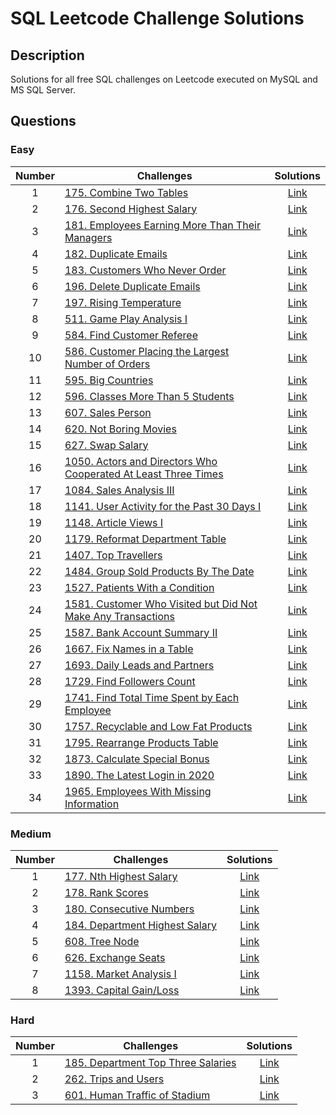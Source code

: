 # SQL Leetcode Challenge Solutions

## Description
Solutions for all free SQL challenges on Leetcode executed on MySQL and MS SQL Server.

## Questions
### Easy
| Number| Challenges | Solutions|
| :---:| --- | :---: |
| 1 | [175. Combine Two Tables](https://leetcode.com/problems/combine-two-tables/) | [Link](https://github.com/qanhnn12/SQL-Leetcode-Challenge-Solutions/blob/main/Easy/175.Combine-Two-Tables.sql) |
| 2 | [176. Second Highest Salary](https://leetcode.com/problems/second-highest-salary/) | [Link](https://github.com/qanhnn12/SQL-Leetcode-Challenge-Solutions/blob/main/Easy/176.Second-Highest-Salary.sql) | 
| 3 | [181. Employees Earning More Than Their Managers](https://leetcode.com/problems/employees-earning-more-than-their-managers/) | [Link](https://github.com/qanhnn12/SQL-Leetcode-Challenge-Solutions/blob/main/Easy/181.Employees-Earning-More-Than-Their-Managers.sql) | 
| 4 | [182. Duplicate Emails](https://leetcode.com/problems/duplicate-emails/) | [Link](https://github.com/qanhnn12/SQL-Leetcode-Challenge-Solutions/blob/main/Easy/182.Duplicate-Emails.sql) | 
| 5 | [183. Customers Who Never Order](https://leetcode.com/problems/customers-who-never-order/) | [Link](https://github.com/qanhnn12/SQL-Leetcode-Challenge-Solutions/blob/main/Easy/183.Customers-Who-Never-Order.sql) | 
| 6 | [196. Delete Duplicate Emails](https://leetcode.com/problems/delete-duplicate-emails/)| [Link](https://github.com/qanhnn12/SQL-Leetcode-Challenge-Solutions/blob/main/Easy/196.Delete-Duplicate-Emails.sql) | 
| 7 | [197. Rising Temperature](https://leetcode.com/problems/rising-temperature/) | [Link](https://github.com/qanhnn12/SQL-Leetcode-Challenge-Solutions/blob/main/Easy/197.Rising-Temperature.sql) | 
| 8 | [511. Game Play Analysis I](https://leetcode.com/problems/game-play-analysis-i/) | [Link](https://github.com/qanhnn12/SQL-Leetcode-Challenge-Solutions/blob/main/Easy/511.%20Game-Play-Analysis-I.sql) |
| 9 | [584. Find Customer Referee](https://leetcode.com/problems/find-customer-referee/) | [Link](https://github.com/qanhnn12/SQL-Leetcode-Challenge-Solutions/blob/main/Easy/584.Find-Customer-Referee.sql) | 
| 10 | [586. Customer Placing the Largest Number of Orders](https://leetcode.com/problems/customer-placing-the-largest-number-of-orders/) | [Link](https://github.com/qanhnn12/SQL-Leetcode-Challenge-Solutions/blob/main/Easy/586.Customer-Placing-the-Largest-Number-of-Orders.sql) | 
| 11 | [595. Big Countries](https://leetcode.com/problems/big-countries/) | [Link](https://github.com/qanhnn12/SQL-Leetcode-Challenge-Solutions/blob/main/Easy/595.Big-Countries.sql) | 
| 12 | [596. Classes More Than 5 Students](https://leetcode.com/problems/classes-more-than-5-students/) | [Link](https://github.com/qanhnn12/SQL-Leetcode-Challenge-Solutions/blob/main/Easy/596.Classes-More-Than-5-Students.sql) | 
| 13 | [607. Sales Person](https://leetcode.com/problems/sales-person/) | [Link](https://github.com/qanhnn12/SQL-Leetcode-Challenge-Solutions/blob/main/Easy/607.Sales-Person.sql) | 
| 14 | [620. Not Boring Movies](https://leetcode.com/problems/not-boring-movies/) | [Link](https://github.com/qanhnn12/SQL-Leetcode-Challenge-Solutions/blob/main/Easy/620.Not-Boring-Movies.sql) | 
| 15 | [627. Swap Salary](https://leetcode.com/problems/swap-salary/) | [Link](https://github.com/qanhnn12/SQL-Leetcode-Challenge-Solutions/blob/main/Easy/627.Swap-Salary.sql) | 
| 16 | [1050. Actors and Directors Who Cooperated At Least Three Times](https://leetcode.com/problems/actors-and-directors-who-cooperated-at-least-three-times/) | [Link](https://github.com/qanhnn12/SQL-Leetcode-Challenge-Solutions/blob/main/Easy/1050.Actors-and-Directors-Who-Cooperated-At-Least-Three-Times.sql)|
| 17 | [1084. Sales Analysis III](https://leetcode.com/problems/sales-analysis-iii/) | [Link](https://github.com/qanhnn12/SQL-Leetcode-Challenge-Solutions/blob/main/Easy/1084.Sales-Analysis-III.sql) |
| 18 | [1141. User Activity for the Past 30 Days I](https://leetcode.com/problems/user-activity-for-the-past-30-days-i/) | [Link](https://github.com/qanhnn12/SQL-Leetcode-Challenge-Solutions/blob/main/Easy/1141.User-Activity-for-the-Past-30-Days-I.sql) |
| 19 | [1148. Article Views I](https://leetcode.com/problems/article-views-i/) | [Link](https://github.com/qanhnn12/SQL-Leetcode-Challenge-Solutions/blob/main/Easy/1148.Article-Views-I.sql)|
| 20 | [1179. Reformat Department Table](https://leetcode.com/problems/reformat-department-table/) | [Link](https://github.com/qanhnn12/SQL-Leetcode-Challenge-Solutions/blob/main/Easy/1179.Reformat-Department-Table.sql) |
| 21 | [1407. Top Travellers](https://leetcode.com/problems/top-travellers/) | [Link](https://github.com/qanhnn12/SQL-Leetcode-Challenge-Solutions/blob/main/Easy/1407.Top-Travellers.sql) |
| 22 | [1484. Group Sold Products By The Date](https://leetcode.com/problems/group-sold-products-by-the-date/) | [Link](https://github.com/qanhnn12/SQL-Leetcode-Challenge-Solutions/blob/main/Easy/1484.Group-Sold-Products-By-The-Date.sql) |
| 23 | [1527. Patients With a Condition](https://leetcode.com/problems/patients-with-a-condition/) | [Link](https://github.com/qanhnn12/SQL-Leetcode-Challenge-Solutions/blob/main/Easy/1527.Patients-With-a-Condition.sql) |
| 24 | [1581. Customer Who Visited but Did Not Make Any Transactions](https://leetcode.com/problems/customer-who-visited-but-did-not-make-any-transactions/) | [Link](https://github.com/qanhnn12/SQL-Leetcode-Challenge-Solutions/blob/main/Easy/1581.Customer-Who-Visited-but-Did-Not-Make-Any-Transactions.sql) |
| 25 | [1587. Bank Account Summary II](https://leetcode.com/problems/bank-account-summary-ii/) | [Link](https://github.com/qanhnn12/SQL-Leetcode-Challenge-Solutions/blob/main/Easy/1587.Bank-Account-Summary-II.sql) |
| 26 | [1667. Fix Names in a Table](https://leetcode.com/problems/fix-names-in-a-table/) | [Link](https://github.com/qanhnn12/SQL-Leetcode-Challenge-Solutions/blob/main/Easy/1667.Fix-Names-in-a-Table.sql) |
| 27 | [1693. Daily Leads and Partners](https://leetcode.com/problems/daily-leads-and-partners/) | [Link](https://github.com/qanhnn12/SQL-Leetcode-Challenge-Solutions/blob/main/Easy/1693.Daily-Leads-and-Partners.sql) |
| 28 | [1729. Find Followers Count](https://leetcode.com/problems/find-followers-count/) | [Link](https://github.com/qanhnn12/SQL-Leetcode-Challenge-Solutions/blob/main/Easy/1729.Find-Followers-Count.sql) |
| 29 | [1741. Find Total Time Spent by Each Employee](https://leetcode.com/problems/find-total-time-spent-by-each-employee/) | [Link](https://github.com/qanhnn12/SQL-Leetcode-Challenge-Solutions/blob/main/Easy/1741.Find-Total-Time-Spent-by-Each-Employee.sql) |
| 30 | [1757. Recyclable and Low Fat Products](https://leetcode.com/problems/recyclable-and-low-fat-products/) | [Link](https://github.com/qanhnn12/SQL-Leetcode-Challenge-Solutions/blob/main/Easy/1757.Recyclable-and-Low-Fat-Products.sql) |
| 31 | [1795. Rearrange Products Table](https://leetcode.com/problems/rearrange-products-table/) | [Link](https://github.com/qanhnn12/SQL-Leetcode-Challenge-Solutions/blob/main/Easy/1795.Rearrange-Products-Table.sql) |
| 32 | [1873. Calculate Special Bonus](https://leetcode.com/problems/calculate-special-bonus/) | [Link](https://github.com/qanhnn12/SQL-Leetcode-Challenge-Solutions/blob/main/Easy/1873.Calculate-Special-Bonus.sql) |
| 33 | [1890. The Latest Login in 2020](https://leetcode.com/problems/the-latest-login-in-2020/) | [Link](https://github.com/qanhnn12/SQL-Leetcode-Challenge-Solutions/blob/main/Easy/1890.The-Latest-Login-in-2020.sql) |
| 34 | [1965. Employees With Missing Information](https://leetcode.com/problems/employees-with-missing-information/) | [Link](https://github.com/qanhnn12/SQL-Leetcode-Challenge-Solutions/blob/main/Easy/1965.Employees-With-Missing-Information.sql) |

### Medium
| Number| Challenges | Solutions|
| :---:| --- | :---: |
| 1 | [177. Nth Highest Salary](https://leetcode.com/problems/nth-highest-salary/) | [Link](https://github.com/qanhnn12/SQL-Leetcode-Challenge-Solutions/blob/main/Medium/177.Nth-Highest-Salary.sql) |
| 2 | [178. Rank Scores](https://leetcode.com/problems/rank-scores/) | [Link](https://github.com/qanhnn12/SQL-Leetcode-Challenge-Solutions/blob/main/Medium/178.Rank-Scores.sql) | 
| 3 | [180. Consecutive Numbers](https://leetcode.com/problems/consecutive-numbers/) | [Link](https://github.com/qanhnn12/SQL-Leetcode-Challenge-Solutions/blob/main/Medium/180.Consecutive-Numbers.sql) | 
| 4 | [184. Department Highest Salary](https://leetcode.com/problems/department-highest-salary/) | [Link](https://github.com/qanhnn12/SQL-Leetcode-Challenge-Solutions/blob/main/Medium/184.Department-Highest-Salary.sql)|
| 5 | [608. Tree Node](https://leetcode.com/problems/tree-node/) | [Link](https://github.com/qanhnn12/SQL-Leetcode-Challenge-Solutions/blob/main/Medium/608.Tree-Node.sql) | 
| 6 | [626. Exchange Seats](https://leetcode.com/problems/exchange-seats/) | [Link](https://github.com/qanhnn12/SQL-Leetcode-Challenge-Solutions/blob/main/Medium/626.Exchanges-Seats.sql) | 
| 7 | [1158. Market Analysis I](https://leetcode.com/problems/market-analysis-i/) | [Link](https://github.com/qanhnn12/SQL-Leetcode-Challenge-Solutions/blob/main/Medium/1158.Market-Analysis-I.sql) |
| 8 | [1393. Capital Gain/Loss](https://leetcode.com/problems/capital-gainloss/) | [Link](https://github.com/qanhnn12/SQL-Leetcode-Challenge-Solutions/blob/main/Medium/1393.Capital-Gain-Loss.sql) |

### Hard
| Number| Challenges | Solutions|
| :---:| --- | :---: |
| 1 | [185. Department Top Three Salaries](https://leetcode.com/problems/department-top-three-salaries/) | [Link](https://github.com/qanhnn12/SQL-Leetcode-Challenge-Solutions/blob/main/Hard/185.Department-Top-Three-Salaries.sql)|
| 2 | [262. Trips and Users](https://leetcode.com/problems/trips-and-users/) | [Link](https://github.com/qanhnn12/SQL-Leetcode-Challenge-Solutions/blob/main/Hard/262.Trips-and-Users.sql) | 
| 3 | [601. Human Traffic of Stadium](https://leetcode.com/problems/human-traffic-of-stadium/) | [Link](https://github.com/qanhnn12/SQL-Leetcode-Challenge-Solutions/blob/main/Hard/601.Human-Traffic-of-Stadium.sql) | 

